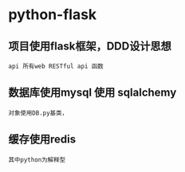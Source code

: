 # python-flask

## 项目使用flask框架，DDD设计思想
    api 所有web RESTful api 函数

## 数据库使用mysql 使用 sqlalchemy
    对象使用DB.py基类，

## 缓存使用redis 
    其中python为解释型
